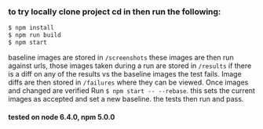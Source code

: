 ### to try locally clone project cd in then run the following:

```bash
$ npm install
$ npm run build
$ npm start
```

baseline images are stored in `/screenshots` these images are then run against
urls, those images taken during a run are stored in `/results` if there
is a diff on any of the results vs the baseline images
the test fails. Image diffs are then stored in `/failures`
where they can be viewed. Once images and changed are verified Run `$ npm start -- --rebase`.
this sets the current images as accepted and set a new baseline. the tests then run and pass.

#### tested on node 6.4.0, npm 5.0.0
